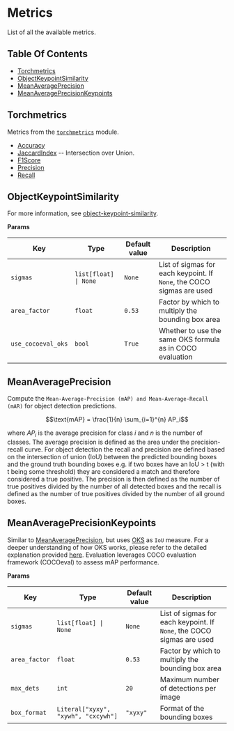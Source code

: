 # Metrics

List of all the available metrics.

## Table Of Contents

- [Torchmetrics](#torchmetrics)
- [ObjectKeypointSimilarity](#objectkeypointsimilarity)
- [MeanAveragePrecision](#meanaverageprecision)
- [MeanAveragePrecisionKeypoints](#meanaverageprecisionkeypoints)

## Torchmetrics

Metrics from the [`torchmetrics`](https://lightning.ai/docs/torchmetrics/stable/) module.

- [Accuracy](https://lightning.ai/docs/torchmetrics/stable/classification/accuracy.html)
- [JaccardIndex](https://lightning.ai/docs/torchmetrics/stable/classification/jaccard_index.html) -- Intersection over Union.
- [F1Score](https://lightning.ai/docs/torchmetrics/stable/classification/f1_score.html)
- [Precision](https://lightning.ai/docs/torchmetrics/stable/classification/precision.html)
- [Recall](https://lightning.ai/docs/torchmetrics/stable/classification/recall.html)

## ObjectKeypointSimilarity

For more information, see [object-keypoint-similarity](https://learnopencv.com/object-keypoint-similarity/).

**Params**

| Key                | Type                  | Default value | Description                                                           |
| ------------------ | --------------------- | ------------- | --------------------------------------------------------------------- |
| `sigmas`           | `list[float] \| None` | `None`        | List of sigmas for each keypoint. If `None`, the COCO sigmas are used |
| `area_factor`      | `float`               | `0.53`        | Factor by which to multiply the bounding box area                     |
| `use_cocoeval_oks` | `bool`                | `True`        | Whether to use the same OKS formula as in COCO evaluation             |

## MeanAveragePrecision

Compute the `Mean-Average-Precision (mAP) and Mean-Average-Recall (mAR)` for object detection predictions.

```math
\text{mAP} = \frac{1}{n} \sum_{i=1}^{n} AP_i
```

where $AP_i$ is the average precision for class $i$ and $n$ is the number of classes. The average
precision is defined as the area under the precision-recall curve. For object detection the recall and precision are
defined based on the intersection of union (IoU) between the predicted bounding boxes and the ground truth bounding
boxes e.g. if two boxes have an IoU > t (with t being some threshold) they are considered a match and therefore
considered a true positive. The precision is then defined as the number of true positives divided by the number of
all detected boxes and the recall is defined as the number of true positives divided by the number of all ground
boxes.

## MeanAveragePrecisionKeypoints

Similar to [MeanAveragePrecision](#meanaverageprecision), but uses [OKS](#objectkeypointsimilarity) as `IoU` measure.
For a deeper understanding of how OKS works, please refer to the detailed explanation provided [here](https://learnopencv.com/object-keypoint-similarity/).
Evaluation leverages COCO evaluation framework (COCOeval) to assess mAP performance.

**Params**

| Key           | Type                                | Default value | Description                                                           |
| ------------- | ----------------------------------- | ------------- | --------------------------------------------------------------------- |
| `sigmas`      | `list[float] \| None`               | `None`        | List of sigmas for each keypoint. If `None`, the COCO sigmas are used |
| `area_factor` | `float`                             | `0.53`        | Factor by which to multiply the bounding box area                     |
| `max_dets`    | `int`                               | `20`          | Maximum number of detections per image                                |
| `box_format`  | `Literal["xyxy", "xywh", "cxcywh"]` | `"xyxy"`      | Format of the bounding boxes                                          |
